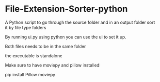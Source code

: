 # File-Extension-Sorter-python
A Python script to go through the source folder and in an output folder sort it by file type folders

By running ui.py using python you can use the ui to set it up.

Both files needs to be in the same folder

the executable is standalone


Make sure to have moviepy and pillow installed

pip install Pillow moviepy
